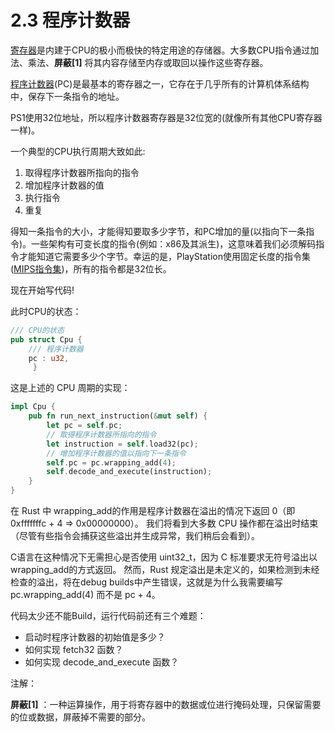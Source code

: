 # 2.3 程序计数器

[寄存器](https://zh.wikipedia.org/wiki/%E5%AF%84%E5%AD%98%E5%99%A8)是内建于CPU的极小而极快的特定用途的存储器。大多数CPU指令通过加法、乘法、**屏蔽\[1]** 将其内容存储至内存或取回以操作这些寄存器。

[程序计数器](https://zh.wikipedia.org/wiki/%E7%A8%8B%E5%BC%8F%E8%A8%88%E6%95%B8%E5%99%A8)(PC)是最基本的寄存器之一，它存在于几乎所有的计算机体系结构中，保存下一条指令的地址。

PS1使用32位地址，所以程序计数器寄存器是32位宽的(就像所有其他CPU寄存器一样)。

一个典型的CPU执行周期大致如此:

1. 取得程序计数器所指向的指令
2. 增加程序计数器的值
3. 执行指令
4. 重复

得知一条指令的大小，才能得知要取多少字节，和PC增加的量(以指向下一条指令)。一些架构有可变长度的指令(例如：x86及其派生)，这意味着我们必须解码指令才能知道它需要多少个字节。幸运的是，PlayStation使用固定长度的指令集([MIPS指令集](https://zh.wikipedia.org/wiki/MIPS%E6%9E%B6%E6%A7%8B))，所有的指令都是32位长。

现在开始写代码!

此时CPU的状态：

```rust
/// CPU的状态
pub struct Cpu {
    /// 程序计数器
    pc : u32,
     }
```

这是上述的 CPU 周期的实现：

```rust
impl Cpu {
    pub fn run_next_instruction(&mut self) {
        let pc = self.pc;
        // 取得程序计数器所指向的指令
        let instruction = self.load32(pc);
        // 增加程序计数器的值以指向下一条指令
        self.pc = pc.wrapping_add(4);
        self.decode_and_execute(instruction);
    }
}
```

在 Rust 中 wrapping\_add的作用是程序计数器在溢出的情况下返回 0（即 0xfffffffc + 4 => 0x00000000）。 我们将看到大多数 CPU 操作都在溢出时结束（尽管有些指令会捕获这些溢出并生成异常，我们稍后会看到）。

C语言在这种情况下无需担心是否使用 uint32\_t，因为 C 标准要求无符号溢出以wrapping\_add的方式返回。 然而，Rust 规定溢出是未定义的，如果检测到未经检查的溢出，将在debug builds中产生错误，这就是为什么我需要编写 pc.wrapping\_add(4) 而不是 pc + 4。

代码太少还不能Build，运行代码前还有三个难题：

* 启动时程序计数器的初始值是多少？
* 如何实现 fetch32 函数？
* 如何实现 decode\_and\_execute 函数？

注解：

**屏蔽\[1]** ：一种运算操作，用于将寄存器中的数据或位进行掩码处理，只保留需要的位或数据，屏蔽掉不需要的部分。
